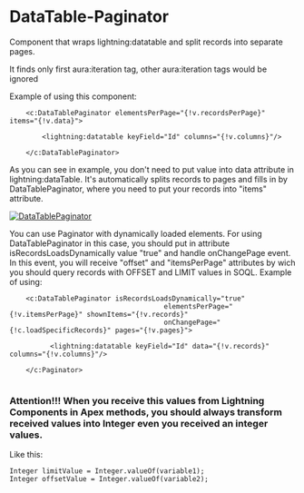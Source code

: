 # DataTable-Paginator
  Component that wraps lightning:datatable and split records into separate pages.

  It finds only first aura:iteration tag, other aura:iteration tags would be ignored

  Example of using this component:

```
    <c:DataTablePaginator elementsPerPage="{!v.recordsPerPage}" items="{!v.data}">

        <lightning:datatable keyField="Id" columns="{!v.columns}"/>
                                     
    </c:DataTablePaginator>
```    
  As you can see in example, you don't need to put value into data attribute in lightning:dataTable. It's automatically splits records to pages and fills in by DataTablePaginator, where you need to put your records into "items" attribute.

[![DataTablePaginator](https://github.com/leshchukandrej/DataTable-Paginator/blob/master/DatraTablePaginator.png)](https://github.com/leshchukandrej/DataTable-Paginator/blob/master/DatraTablePaginator.png)

  You can use Paginator with dynamically loaded elements. For using DataTablePaginator in this case, you should put in attribute isRecordsLoadsDynamically value "true" and handle onChangePage event. In this event, you will receive "offset" and "itemsPerPage" attributes by wich you should query records with OFFSET and LIMIT values in SOQL. 
  Example of using:

```
    <c:DataTablePaginator isRecordsLoadsDynamically="true" 
                                      elementsPerPage="{!v.itemsPerPage}" shownItems="{!v.records}" 
                                      onChangePage="{!c.loadSpecificRecords}" pages="{!v.pages}">

          <lightning:datatable keyField="Id" data="{!v.records}" columns="{!v.columns}"/>
          
    </c:Paginator>
    
```
###  Attention!!! When you receive this values from Lightning Components in Apex methods, you should always transform received values into Integer even you received an integer values. 
  Like this: 
  
  ```
  Integer limitValue = Integer.valueOf(variable1);
  Integer offsetValue = Integer.valueOf(variable2);
  ```
